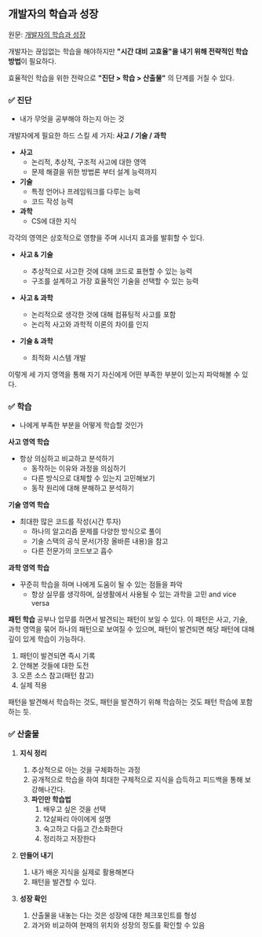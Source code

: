 ## 개발자의 학습과 성장

원문: [개발자의 학습과 성장](https://kciter.so/posts/developers-learning-and-growth/)

개발자는 끊임없는 학습을 해야하지만 **"시간 대비 고효율"을 내기 위해 전략적인 학습 방법**이 필요하다.

효율적인 학습을 위한 전략으로 **"진단 > 학습 > 산출물"** 의 단계를 거칠 수 있다.

### ✅ 진단

-   내가 무엇을 공부해야 하는지 아는 것

개발자에게 필요한 하드 스킬 세 가지: **사고 / 기술 / 과학**

-   **사고**
    -   논리적, 추상적, 구조적 사고에 대한 영역
    -   문제 해결을 위한 방법론 부터 설계 능력까지
-   **기술**
    -   특정 언어나 프레임워크를 다루는 능력
    -   코드 작성 능력
-   **과학**
    -   CS에 대한 지식

각각의 영역은 상호적으로 영향을 주며 시너지 효과를 발휘할 수 있다.

-   **사고 & 기술**

    -   추상적으로 사고한 것에 대해 코드로 표현할 수 있는 능력
    -   구조를 설계하고 가장 효율적인 기술을 선택할 수 있는 능력

-   **사고 & 과학**

    -   논리적으로 생각한 것에 대해 컴퓨팅적 사고를 포함
    -   논리적 사고와 과학적 이론의 차이를 인지

-   **기술 & 과학**
    -   최적화 시스템 개발

이렇게 세 가지 영역을 통해 자기 자신에게 어떤 부족한 부분이 있는지 파악해볼 수 있다.

### ✅ 학습

-   나에게 부족한 부분을 어떻게 학습할 것인가

**사고 영역 학습**

-   항상 의심하고 비교하고 분석하기
    -   동작하는 이유와 과정을 의심하기
    -   다른 방식으로 대체할 수 있는지 고민해보기
    -   동작 원리에 대해 분해하고 분석하기

**기술 영역 학습**

-   최대한 많은 코드를 작성(시간 투자)
    -   하나의 알고리즘 문제를 다양한 방식으로 풀이
    -   기술 스택의 공식 문서(가장 올바른 내용)을 참고
    -   다른 전문가의 코드보고 흡수

**과학 영역 학습**

-   꾸준히 학습을 하며 나에게 도움이 될 수 있는 점들을 파악
    -   항상 실무를 생각하며, 실생활에서 사용될 수 있는 과학을 고민 and vice versa

**패턴 학습**
공부나 업무를 하면서 발견되는 패턴이 보일 수 있다. 이 패턴은 사고, 기술, 과학 영역을 묶어 하나의 패턴으로 보여질 수 있으며, 패턴이 발견되면 해당 패턴에 대해 깊이 있게 학습이 가능하다.

1. 패턴이 발견되면 즉시 기록
2. 안해본 것들에 대한 도전
3. 오픈 소스 참고(패턴 참고)
4. 실제 적용

패턴을 발견해서 학습하는 것도, 패턴을 발견하기 위해 학습하는 것도 패턴 학습에 포함하는 듯.

### ✅ 산출물

1. **지식 정리**

    1. 추상적으로 아는 것을 구체화하는 과정
    2. 공개적으로 학습을 하여 최대한 구체적으로 지식을 습득하고 피드백을 통해 보강해나간다.
    3. **파인만 학습법**
        1. 배우고 싶은 것을 선택
        2. 12살짜리 아이에게 설명
        3. 숙고하고 다듬고 간소화한다
        4. 정리하고 저장한다

2. **만들어 내기**

    1. 내가 배운 지식을 실제로 활용해본다
    2. 패턴을 발견할 수 있다.

3. **성장 확인**
    1. 산출물을 내놓는 다는 것은 성장에 대한 체크포인트를 형성
    2. 과거와 비교하여 현재의 위치와 성장의 정도를 확인할 수 있음
